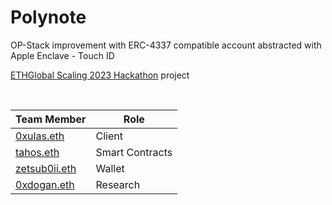 # Polynote

OP-Stack improvement with ERC-4337 compatible account abstracted with Apple Enclave - Touch ID

[ETHGlobal Scaling 2023 Hackathon](https://ethglobal.com/events/scaling2023) project

<br/>

| Team Member                                     | Role            |
| ----------------------------------------------- | --------------- |
| [0xulas.eth](https://twitter.com/ulerdogan)     | Client          |
| [tahos.eth](https://twitter.com/0xTahos)        | Smart Contracts |
| [zetsub0ii.eth](https://twitter.com/zetsuboii_) | Wallet          |
| [0xdogan.eth](https://twitter.com/doganeth)     | Research        |
